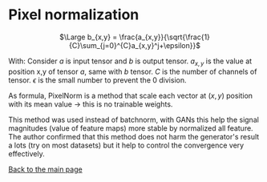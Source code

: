 # Pixel normalization

<span style="font-size:30pt;"><center>$\Large b_{x,y} = \frac{a_{x,y}}{\sqrt{\frac{1}{C}\sum_{j=0}^{C}a_{x,y}^j+\epsilon}}$</center></span>

With:
Consider $a$ is input tensor and $b$ is output tensor.
$a_{x,y}$ is the value at position x,y of tensor $a$, same with $b$ tensor.
$C$ is the number of channels of tensor.
$\epsilon$ is the small number to prevent the $0$ division.

As formula, PixelNorm is a method that scale each vector at $(x,y)$ position with its mean value $\rightarrow$ this is no trainable weights.

This method was used instead of batchnorm, with GANs this help the signal magnitudes (value of feature maps) more stable by normalized all feature. The author confirmed that this method does not harm the generator's result a lots (try on most datasets) but it help to control the convergence very effectively.

[Back to the main page](main.md)
